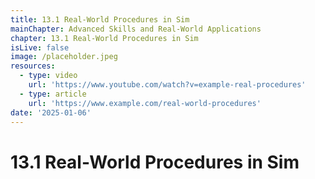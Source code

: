```yaml
---
title: 13.1 Real-World Procedures in Sim
mainChapter: Advanced Skills and Real-World Applications
chapter: 13.1 Real-World Procedures in Sim
isLive: false
image: /placeholder.jpeg
resources:
  - type: video
    url: 'https://www.youtube.com/watch?v=example-real-procedures'
  - type: article
    url: 'https://www.example.com/real-world-procedures'
date: '2025-01-06'
---
```


# 13.1 Real-World Procedures in Sim

